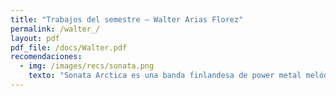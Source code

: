 ```yaml
---
title: "Trabajos del semestre — Walter Arias Florez"
permalink: /walter_/
layout: pdf
pdf_file: /docs/Walter.pdf
recomendaciones:
  - img: /images/recs/sonata.png
    texto: "Sonata Arctica es una banda finlandesa de power metal melódico[1]​[2]​ formada en Kemi en 1996 bajo el nombre Tricky Beans, que después cambió a Tricky Means, y finalmente a Sonata Arctica en 1999. Su cantante Tony Kakko ha comentado influencias de bandas de metal como Stratovarius, Children of Bodom, Nightwish, Rhapsody of Fire, Helloween, entre otras citadas por el grupo en diversas entrevistas."
---
```


<!-- El layout `pdf` se encarga de todo el contenido -->